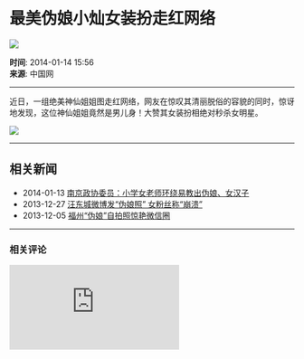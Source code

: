 # 最美伪娘小灿女装扮走红网络

![](../../../Outreach/25012.files/20110120-hl-banner-a.gif)

**时间**: 2014-01-14 15:56  
**来源**: 中国网  

---

近日，一组绝美神仙姐姐图走红网络，网友在惊叹其清丽脱俗的容貌的同时，惊讶地发现，这位神仙姐姐竟然是男儿身！大赞其女装扮相绝对秒杀女明星。

![](../../attachement/jpg/site2/20140114/001aa02cb92a143f33fb5f.jpg)

---

## 相关新闻

- 2014-01-13 [南京政协委员：小学女老师环绕易教出伪娘、女汉子](http://news.fjsen.com/2014-01/13/content_13321423.htm)
- 2013-12-27 [汪东城微博发“伪娘照” 女粉丝称“崩溃”](http://taihai.fjsen.com/2013-12/27/content_13233601.htm)
- 2013-12-05 [福州“伪娘”自拍照惊艳微信圈](http://fz.fjsen.com/2013-12/05/content_13097070.htm)

---

### 相关评论

![](http://stat.fjsen.com:81/mysql/count/abceffgh/abceffgh.php)
<!-- tcd_original_link https://women.fjsen.com/2014-01/14/content_13333521.htm -->
